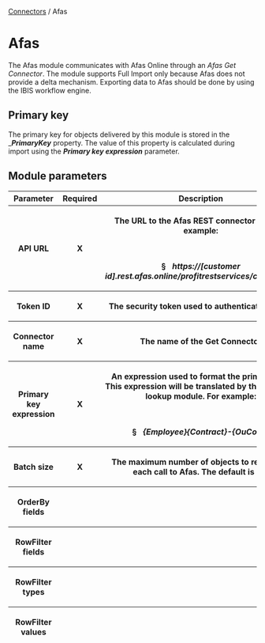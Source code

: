 <a href="javascript:void(0)" class="help-trigger"
data-helpkey="SysPage_Connector">Connectors</a> / Afas

# Afas

The Afas module communicates with Afas Online through an *Afas Get
Connector*. The module supports Full Import only because Afas does not
provide a delta mechanism. Exporting data to Afas should be done by
using the IBIS workflow engine.

## Primary key

The primary key for objects delivered by this module is stored in the
\_***PrimaryKey*** property. The value of this property is calculated
during import using the ***Primary key expression*** parameter.

## Module parameters

<table class="table table-bordered">
<colgroup>
<col style="width: 33%" />
<col style="width: 33%" />
<col style="width: 33%" />
</colgroup>
<thead class="thead-light">
<tr class="header">
<th>Parameter</th>
<th class="text-center">Required</th>
<th>Description</th>
</tr>
<tr class="odd">
<th><p>API URL</p></th>
<th><p><strong>X</strong></p></th>
<th><p>The URL to the Afas REST connector API. For example:</p>
<p> </p>
<p>§   <em>https://[customer
id].rest.afas.online/profitrestservices/connectors</em></p></th>
</tr>
<tr class="header">
<th><p>Token ID</p></th>
<th><p><strong>X</strong></p></th>
<th><p>The security token used to authenticate to Afas</p></th>
</tr>
<tr class="odd">
<th><p>Connector name</p></th>
<th><p><strong>X</strong></p></th>
<th><p>The name of the Get Connector</p></th>
</tr>
<tr class="header">
<th><p>Primary key expression</p></th>
<th><p><strong>X</strong></p></th>
<th><p>An expression used to format the primary key. This expression
will be translated by the dynamic lookup module. For example:</p>
<p> </p>
<p>§   <em>{Employee}{Contract}-{OuCode}</em></p></th>
</tr>
<tr class="odd">
<th><p>Batch size</p></th>
<th><p><strong>X</strong></p></th>
<th><p>The maximum number of objects to retrieve in each call to Afas.
The default is 20.</p></th>
</tr>
<tr class="header">
<th><p>OrderBy fields</p></th>
<th><p> </p></th>
<th><p> </p></th>
</tr>
<tr class="odd">
<th><p>RowFilter fields</p></th>
<th><p> </p></th>
<th><p> </p></th>
</tr>
<tr class="header">
<th><p>RowFilter types</p></th>
<th><p> </p></th>
<th><p> </p></th>
</tr>
<tr class="odd">
<th><p>RowFilter values</p></th>
<th><p> </p></th>
<th><p> </p></th>
</tr>
</thead>
&#10;</table>

 
